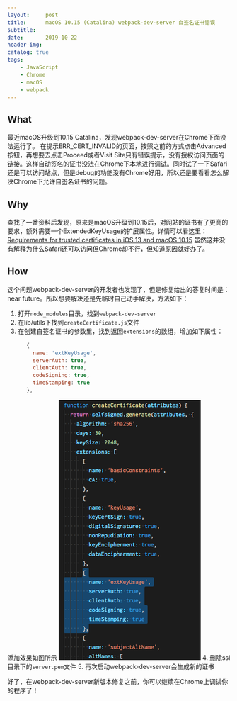 ```yaml
---
layout:     post
title:      macOS 10.15 (Catalina) webpack-dev-server 自签名证书错误
subtitle:   
date:       2019-10-22
header-img:
catalog: true
tags:
    - JavaScript
    - Chrome
    - macOS
    - webpack
---
```


## What
最近macOS升级到10.15 Catalina，发现webpack-dev-server在Chrome下面没法运行了。
在提示ERR_CERT_INVALID的页面，按照之前的方式点击Advanced按钮，再想要去点击Proceed或者Visit Site只有错误提示，没有授权访问页面的链接。这样自动签名的证书没法在Chrome下本地进行调试。同时试了一下Safari还是可以访问站点，但是debug的功能没有Chrome好用，所以还是要看看怎么解决Chrome下允许自签名证书的问题。

## Why
查找了一番资料后发现，原来是macOS升级到10.15后，对网站的证书有了更高的要求，额外需要一个ExtendedKeyUsage的扩展属性。详情可以看这里：
[Requirements for trusted certificates in iOS 13 and macOS 10.15](https://support.apple.com/en-us/HT210176)
虽然这并没有解释为什么Safari还可以访问但Chrome却不行，但知道原因就好办了。

## How
这个问题webpack-dev-server的开发者也发现了，但是修复给出的答复时间是：near future。所以想要解决还是先临时自己动手解决，方法如下：

1. 打开`node_modules`目录，找到`webpack-dev-server`
2. 在lib/utils下找到`createCertificate.js`文件
3. 在创建自签名证书的参数里，找到返回`extensions`的数组，增加如下属性：
``` JavaScript
      {
        name: 'extKeyUsage',
        serverAuth: true,
        clientAuth: true,
        codeSigning: true,
        timeStamping: true
      },
```
添加效果如图所示
![createCertificate](/img/webpack-dev-server-createCertificate.png)
4. 删除ssl目录下的`server.pem`文件
5. 再次启动webpack-dev-server会生成新的证书

好了，在webpack-dev-server新版本修复之前，你可以继续在Chrome上调试你的程序了！